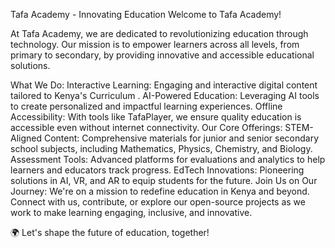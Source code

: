 Tafa Academy - Innovating Education
Welcome to Tafa Academy!

At Tafa Academy, we are dedicated to revolutionizing education through technology. Our mission is to empower learners across all levels, from primary to secondary, by providing innovative and accessible educational solutions.

What We Do:
Interactive Learning: Engaging and interactive digital content tailored to Kenya's Curriculum .
AI-Powered Education: Leveraging AI tools to create personalized and impactful learning experiences.
Offline Accessibility: With tools like TafaPlayer, we ensure quality education is accessible even without internet connectivity.
Our Core Offerings:
STEM-Aligned Content: Comprehensive materials for junior and senior secondary school subjects, including Mathematics, Physics, Chemistry, and Biology.
Assessment Tools: Advanced platforms for evaluations and analytics to help learners and educators track progress.
EdTech Innovations: Pioneering solutions in AI, VR, and AR to equip students for the future.
Join Us on Our Journey:
We're on a mission to redefine education in Kenya and beyond. Connect with us, contribute, or explore our open-source projects as we work to make learning engaging, inclusive, and innovative.

🌍 Let's shape the future of education, together!
